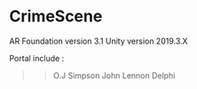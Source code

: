 # CrimeScene

AR Foundation version 3.1
Unity version 2019.3.X


Portal include : 
>> O.J Simpson
>> John Lennon
>> Delphi
